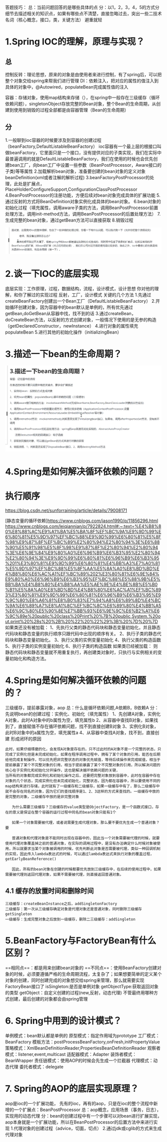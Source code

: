 答题技巧：
总：当前问题回答的是哪些具体的点
分：以1，2，3，4，5的方式分细节去描述相关的知识点，如果有哪些点不清楚，直接忽略过去，突出一些二技术名词（核心概念，接口，类，关键方法）
    避重就轻

# 1.Spring IOC的理解，原理与实现？
## 总
控制反转：理论思想，原来的对象是由使用者来进行控制，有了spring后，可以把整个对象交给spring来帮我们进行管理
DI：依赖注入，把对应的属性的值注入到具体的对象中，@Autowired，populateBean完成属性值的注入


容器：存储对象，使用map结构来存储（），在spring中一般存在三级缓存（循环依赖问题），singletonObject存放完整的Bean对象，整个Bean的生命周期，从创建到使用到销毁的过程全部都是由容器管理（Bean的生命周期）

## 分
1.一般聊到ioc容器的时候要涉及到容器的创建过程（beanFactory,DefaultListableBeanFactory）
    ioc容器有一个最上层的根接口叫做beanFactory，它里面只是一个接口，没有提供对应的子类实现，我们在实际中最普遍调用的就是DefaultListableBeanFactory，我们在使用的时候也会优先创建bean工厂，向bean工厂中设置一些参数（BeanPostProcessor，Aware接口的子类)等等属性
2.加载解析bean对象，准备要创建的bean对象的定义对象beanDefinition(xml或者注解的解析过程)
3.beanFactoryPostProcessor的处理，此处是扩展点，PlaceHolderConfigureSupport,ConfigurationClassPostProcessor
4.BeanPostProcessor的注册功能，方便后续对bean对象完成具体的扩展功能
5.通过反射的方式将BeanDefinition对象实例化成具体的bean对象。
6.bean对象的初始化过程（填充属性，调用aware子类的方法，调用BeanPostProcessor前置处理方法，调用init-method方法，调用BeanPostProcessor的后置处理方法）
7.生成完整的bean对象，通过getBean方法可以直接获取
8.销毁过程


![](images/2022-09-02-12-03-41.png)


# 2.谈一下IOC的底层实现
底层实现：工作原理，过程，数据结构，流程，设计模式，设计思想
你对他的理解，和你了解过的实现过程
反射，工厂，设计模式 关键的几个方法
1.先通过createBeanFactory创建出一个Bean工厂（DefaultListableBeanFactory）
2.开始循环创建对象，因为容器中的bean默认是单例的，所有优先通过getBean,doGetBean从容器中找，找不到的话
3.通过createBean，doCreateBean方法，以反射的方式创建对象，一般情况下使用的是无参的构造（getDeclaredConstructor，newInstance）
4.进行对象的属性填充populateBean
5.进行其他的初始化操作（initializingBean）



# 3.描述一下bean的生命周期？
![](images/2022-09-02-13-35-34.png)

# 4.Spring是如何解决循环依赖的问题？
# 执行顺序
https://blog.csdn.net/sunforraining/article/details/79008171

[静态变量的循环依赖]https://www.cnblogs.com/jason1990/p/11856296.html
https://www.cnblogs.com/leiqiannian/p/7922824.html#:~:text=%E4%B8%80%E8%88%AC%E9%A1%BA%E5%BA%8F%EF%BC%9A%E9%9D%99%E6%80%81%E5%9D%97%EF%BC%88%E9%9D%99%E6%80%81%E5%8F%98%E9%87%8F%EF%BC%89%E2%80%94%E2%80%94%3E%E6%88%90%E5%91%98%E5%8F%98%E9%87%8F%E2%80%94%E2%80%94%3E%E6%9E%84%E9%80%A0%E6%96%B9%E6%B3%95%E2%80%94%E2%80%94%3E%E9%9D%99%E6%80%81%E6%96%B9%E6%B3%95%201%E3%80%81%E9%9D%99%E6%80%81%E4%BB%A3%E7%A0%81%E5%9D%97%EF%BC%88%E5%8F%AA%E5%8A%A0%E8%BD%BD%E4%B8%80%E6%AC%A1%EF%BC%89%202%E3%80%81%E6%9E%84%E9%80%A0%E6%96%B9%E6%B3%95%EF%BC%88%E5%88%9B%E5%BB%BA%E4%B8%80%E4%B8%AA%E5%AE%9E%E4%BE%8B%E5%B0%B1%E5%8A%A0%E8%BD%BD%E4%B8%80%E6%AC%A1%EF%BC%893%E3%80%81%E9%9D%99%E6%80%81%E6%96%B9%E6%B3%95%E9%9C%80%E8%A6%81%E8%B0%83%E7%94%A8%E6%89%8D%E4%BC%9A%E6%89%A7%E8%A1%8C%EF%BC%8C%E6%89%80%E4%BB%A5%E6%9C%80%E5%90%8E%E7%BB%93%E6%9E%9C%E6%B2%A1%E6%9C%89e%20public%20class%20Print%20%7B%20public,System.%20out.print%20%28s%20%2B%20%22%20%22%29%3B%20%7D%20%7D
如果类还没有被加载： 
1、先执行父类的静态代码块和静态变量初始化，并且静态代码块和静态变量的执行顺序只跟代码中出现的顺序有关。 
2、执行子类的静态代码块和静态变量初始化。 
3、执行父类的实例变量初始化 
4、执行父类的构造函数 
5、执行子类的实例变量初始化 
6、执行子类的构造函数 
如果类已经被加载： 
则静态代码块和静态变量就不用重复执行，再创建类对象时，只执行与实例相关的变量初始化和构造方法。



# 4.Spring是如何解决循环依赖的问题的？
三级缓存，提前暴露对象，aop
总：什么是循环依赖问题,A依赖B，B依赖A
分：先说明bean的创建过程：实例化、初始化（填充属性）
    1、先创建A对象，实例化A对象，此时A对象中的b属性为空，填充属性b
    2、从容器中查找B对象，如果找到了，直接赋值不存在循环依赖问题，找不到直接创建B对象
    3、实例化B对象，此时B对象中的a属性为空，填充属性a
    4、从容器中查找A对象，找不到，直接创建
    形成闭环的原因

    此时，如果仔细琢磨的化，会发现A对象是存在的，只不过此时的A对象不是一个完整的状态，只完成了实例化但是未完成初始化，如果在程序调用过程中，拥有了某个对象的引用，能否在后期给他完成复制操作，可以优先把非完整状态的对象优先赋值，等待后续操作来完成赋值，相当于提前暴露了某个不完整对象的引用，相当于提前暴露了某个不完整对象的引用，所以解决问题的核心在于实例化和初始化分开操作，这也是解决循环依赖问题的关键，
    当所有的对象都完成实例化和初始化操作之后，还要把完整对象放到容器中，此时在容器中存在对象的几个状态，完成实例化但未完成初始化，完整状态，因为都在容器中，所以要使用不同的map结构来进行存储，此时就有了一级缓存和二级缓存，如果一级缓存中有了，那么二级缓存中就不会存在同名的对象，因为它们的查找顺序是1、2、3这样的方式来查找的。一级缓存中放的是完整的对象，二级缓存中放的是非完整对象

       为什么需要三级缓存？三级缓存的value类型是ObjectFactory，是一个函数式接口，存在的意义是保证在整个容器的运行过程中同名的bean对象只能有1个
    
       如果一个对象需要被代理，或者说需要生成代理对象，那么要不要优先生成一个普通对象？ 要
       
       普通对象和代理对象是不能同时出现在容器中的，因此当一个对象需要被代理的时候，就要使用代理对象覆盖掉之前的普通对象，在实际的调用过程中，是没有办法确定什么时候对象被使用，所以就要求当某个对象被调用的时候，优先判断此对象是否需要被代理，类似一种回调机制的实现，因此传入lambda表达式的时候，可以通过lambda表达式来执行对象的覆盖过程，getEarlyBeanReference()

       因此，所有的bean对象在创建的时候都要优先放到三级缓存中，在后续的使用过程中，如果需要被代理则返回代理对象，如果不需要被代理，则直接返回普通对象。

## 4.1 缓存的放置时间和删除时间
    三级缓存：createBeanInstance之后，addSingletonFactory
    二级缓存：第一次从三级缓存确定对象是代理对象还是普通对象，同时删除三级缓存getSingleton
    一级缓存：生成完整对象之后放到一级缓存，删除二三级缓存：addSingleton



# 5.BeanFactory与FactoryBean有什么区别？
 ==相同点==：都是用来创建bean对象的
 ==不同点==：使用BeanFactory创建对象的时候，必须要遵循严格的生命周期流程，太复杂了；如果想要简单的定义某个对象的创建，同时创建完成的对象想交给spring来管理，那么就需要实现FactoryBean接口了
    isSingleton:是否是单例对象
    getObjectType:获取返回对象的类型
    getObject：自定义创建的过程(new,反射，动态代理)
不管最终用哪种方式创建，最后创建的对象都会由spring管理
 

# 6. Spring中用到的设计模式？
单例模式：bean默认都是单例的
原型模式：指定作用域为prototype
工厂模式：BeanFactory
模板方法：postProcessBeanFactory,onFresh,initPropertyValue
策略模式：XmlBeanDefinitionReader,PropertiesBeanDefinitionReader
观察者模式：listener,event,multicast
适配器模式：Adapter
装饰者模式：BeanWrapper
责任链模式：使用AOP的时候会先生成一个拦截器
代理模式：动态代理
委托者模式：delegate


# 7. Spring的AOP的底层实现原理？
aop是ioc的一个扩展功能， 先有的ioc，再有的aop，只是在ioc的整个流程中新增的一个扩展点：BeanPostProcessor
总：aop概念，应用场景（事务，日志），实现用的动态代理
分：bean的创建过程中有一个步骤可以对bean进行扩展实现，aop本身就是一个扩展功能，所以在BeanPostProcessor的后置方法中来进行实现
    1.代理对象的创建过程（advice，切面，切点）
    2.通过jdk或cglib的方式来生成代理对象